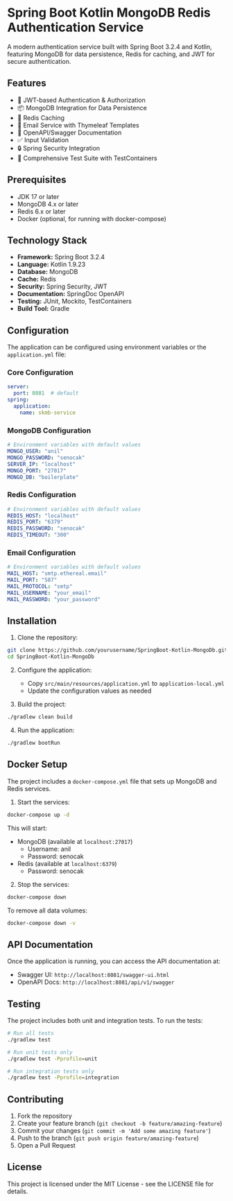 # Spring Boot Kotlin MongoDB Redis Authentication Service

A modern authentication service built with Spring Boot 3.2.4 and Kotlin, featuring MongoDB for data persistence, Redis for caching, and JWT for secure authentication.

## Features

- 🔐 JWT-based Authentication & Authorization
- 📦 MongoDB Integration for Data Persistence
- 🚀 Redis Caching
- 📧 Email Service with Thymeleaf Templates
- 📝 OpenAPI/Swagger Documentation
- ✅ Input Validation
- 🔒 Spring Security Integration
- 🧪 Comprehensive Test Suite with TestContainers

## Prerequisites

- JDK 17 or later
- MongoDB 4.x or later
- Redis 6.x or later
- Docker (optional, for running with docker-compose)

## Technology Stack

- **Framework:** Spring Boot 3.2.4
- **Language:** Kotlin 1.9.23
- **Database:** MongoDB
- **Cache:** Redis
- **Security:** Spring Security, JWT
- **Documentation:** SpringDoc OpenAPI
- **Testing:** JUnit, Mockito, TestContainers
- **Build Tool:** Gradle

## Configuration

The application can be configured using environment variables or the `application.yml` file:

### Core Configuration
```yaml
server:
  port: 8081  # default
spring:
  application:
    name: skmb-service
```

### MongoDB Configuration
```yaml
# Environment variables with default values
MONGO_USER: "anil"
MONGO_PASSWORD: "senocak"
SERVER_IP: "localhost"
MONGO_PORT: "27017"
MONGO_DB: "boilerplate"
```

### Redis Configuration
```yaml
# Environment variables with default values
REDIS_HOST: "localhost"
REDIS_PORT: "6379"
REDIS_PASSWORD: "senocak"
REDIS_TIMEOUT: "300"
```

### Email Configuration
```yaml
# Environment variables with default values
MAIL_HOST: "smtp.ethereal.email"
MAIL_PORT: "587"
MAIL_PROTOCOL: "smtp"
MAIL_USERNAME: "your_email"
MAIL_PASSWORD: "your_password"
```

## Installation

1. Clone the repository:
```bash
git clone https://github.com/yourusername/SpringBoot-Kotlin-MongoDb.git
cd SpringBoot-Kotlin-MongoDb
```

2. Configure the application:
   - Copy `src/main/resources/application.yml` to `application-local.yml`
   - Update the configuration values as needed

3. Build the project:
```bash
./gradlew clean build
```

4. Run the application:
```bash
./gradlew bootRun
```

## Docker Setup

The project includes a `docker-compose.yml` file that sets up MongoDB and Redis services.

1. Start the services:
```bash
docker-compose up -d
```

This will start:
- MongoDB (available at `localhost:27017`)
  - Username: anil
  - Password: senocak
- Redis (available at `localhost:6379`)
  - Password: senocak

2. Stop the services:
```bash
docker-compose down
```

To remove all data volumes:
```bash
docker-compose down -v
```

## API Documentation

Once the application is running, you can access the API documentation at:
- Swagger UI: `http://localhost:8081/swagger-ui.html`
- OpenAPI Docs: `http://localhost:8081/api/v1/swagger`

## Testing

The project includes both unit and integration tests. To run the tests:

```bash
# Run all tests
./gradlew test

# Run unit tests only
./gradlew test -Pprofile=unit

# Run integration tests only
./gradlew test -Pprofile=integration
```

## Contributing

1. Fork the repository
2. Create your feature branch (`git checkout -b feature/amazing-feature`)
3. Commit your changes (`git commit -m 'Add some amazing feature'`)
4. Push to the branch (`git push origin feature/amazing-feature`)
5. Open a Pull Request

## License

This project is licensed under the MIT License - see the LICENSE file for details.
